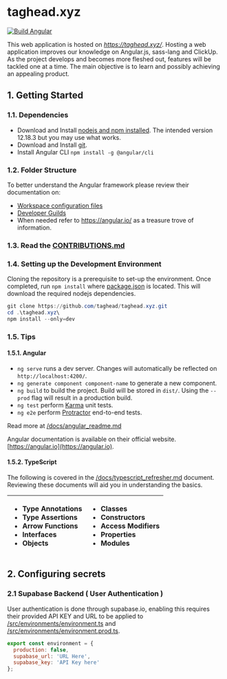 # taghead.xyz
[![Build Angular](https://github.com/taghead/taghead.xyz/actions/workflows/main.yml/badge.svg)](https://github.com/taghead/taghead.xyz/actions/workflows/main.yml)

This web application is hosted on *https://taghead.xyz/*. Hosting a web application improves our knowledge on Angular.js, sass-lang and ClickUp. 
As the project develops and becomes more fleshed out, features will be tackled one at a time. The main objective is to learn and possibly achieving an appealing product. 

## 1. Getting Started

### 1.1. Dependencies 

- Download and Install [nodejs and npm installed](https://nodejs.org/en/download/). The intended version 12.18.3 but you may use what works.
- Download and Install [git](https://git-scm.com/downloads).
- Install Angular CLI `npm install -g @angular/cli`

### 1.2. Folder Structure

To better understand the Angular framework please review their documentation on:
- [Workspace configuration files](https://angular.io/guide/file-structure#workspace-configuration-files)
- [Developer Guilds](https://angular.io/guide/router)
- When needed refer to https://angular.io/ as a treasure trove of information.

### 1.3. Read the [CONTRIBUTIONS.md](/CONTRIBUTIONS.md)
  
### 1.4. Setting up the Development Environment

Cloning the repository is a prerequisite to set-up the environment. Once completed, run `npm install` where [package.json](/package.json) is located. This will download the required nodejs dependencies.

```powershell
git clone https://github.com/taghead/taghead.xyz.git
cd .\taghead.xyz\
npm install --only=dev
```

### 1.5. Tips 

#### 1.5.1. Angular
- `ng serve` runs a dev server. Changes will automatically be reflected on `http://localhost:4200/`.
- `ng generate component component-name` to generate a new component.
- `ng build` to build the project. Build will be stored in `dist/`. Using the `--prod` flag will result in a production build.
- `ng test` perform [Karma](https://karma-runner.github.io) unit tests.
- `ng e2e` perform [Protractor](http://www.protractortest.org/) end-to-end tests.

Read more at [/docs/angular_readme.md](/docs/angular_readme.md)

Angular documentation is available on their official website. [https://angular.io](https://angular.io).

#### 1.5.2. TypeScript
The following is covered in the [/docs/typescript_refresher.md](/docs/typescript_refresher.md) document. Reviewing these documents will aid you in understanding the basics. 

| <ul> <li>Type Annotations</li> <li>Type Assertions</li> <li>Arrow Functions</li> <li>Interfaces</li> <li>Objects</li> </ul> |<ul> <li>Classes</li> <li>Constructors</li> <li>Access Modifiers</li> <li>Properties</li> <li>Modules</li> </ul>|
| :------------ |:--------------|

## 2. Configuring secrets

### 2.1 Supabase Backend ( User Authentication )

User authentication is done through supabase.io, enabling this requires their provided API KEY and URL to be applied to [/src/environments/environment.ts](/src/environments/environment.ts) and [/src/environments/environment.prod.ts](/src/environments/environment.prod.ts).

```javascript
export const environment = {
  production: false,
  supabase_url: 'URL Here',
  supabase_key: 'API Key here'
};
```
